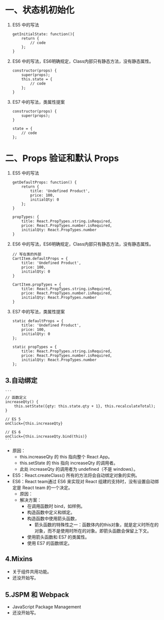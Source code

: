 # 一、状态机初始化
1. ES5 中的写法

	```
	getInitialState: function(){
		return {
			// code
		};
	}
	```

2. ES6 中的写法，ES6明确规定，Class内部只有静态方法，没有静态属性。

	```
	constructor(props) {
		super(props);
		this.state = {
			// code
		};
	}
	```

3. ES7 中的写法，类属性提案

	```
	constructor(props) {
		super(props);
	}
	
	state = {
		// code
	};
	```

# 二、Props 验证和默认 Props
1. ES5 中的写法

	```
	getDefaultProps: function() {
		return {
			title: 'Undefined Product',
	      	price: 100,
	      	initialQty: 0
	  	};
	}
	
	propTypes: {
		title: React.PropTypes.string.isRequired,
		price: React.PropTypes.number.isRequired,
		initialQty: React.PropTypes.number
	}
	```

2. ES6 中的写法，ES6明确规定，Class内部只有静态方法，没有静态属性。

	```
	// 写在类的外部
	CartItem.defaultProps = {
	    title: 'Undefined Product',
	    price: 100,
	    initialQty: 0
	}
	
	CartItem.propTypes = {
	    title: React.PropTypes.string.isRequired,
	    price: React.PropTypes.number.isRequired,
	    initialQty: React.PropTypes.number
	}
	```

3. ES7 中的写法，类属性提案

	```
	static defaultProps = {
		title: 'Undefined Product',
		price: 100,
		initialQty: 0
	};
	
	static propTypes = {
		title: React.PropTypes.string.isRequired,
		price: React.PropTypes.number.isRequired,
		initialQty: React.PropTypes.number
	};    
	```

## 3.自动绑定
	```
	// 函数定义
	increaseQty() {
		this.setState({qty: this.state.qty + 1}, this.recalculateTotal);
	}
	
	// ES 5
	onClick={this.increaseQty}
	
	// ES 6
	onClick={this.increaseQty.bind(this)}
	```
- 原因：
	- this.increaseQty 的 this 指向整个 React App。
	- this.setState 的 this 指向 increaseQty 的调用者。
	- 此处 increaseQty 的调用者为 undefined（不是 windows）。
- ES5：React.createClass() 所有的方法将会自动绑定对象的实例。
- ES6：React team通过 ES6 来实现对 React 组建的支持时，没有设置自动绑定是 React team 的一个决定。
	- 原因：
	- 解决方案：
		- 在调用函数时 bind，如样例。
		- 构造函数中定义和绑定。
		- 构造函数中使用箭头函数，
			- 箭头函数的特殊性之一：函数体内的this对象，就是定义时所在的对象，而不是使用时所在的对象。即箭头函数会保留上下文。
		- 使用箭头函数和 ES7 的类属性。
		- 使用 ES7 的函数绑定。

## 4.Mixins
- 关于组件共用功能。
- 还没开始写。

## 5.JSPM 和 Webpack
- JavaScript Package Management
- 还没开始写。
